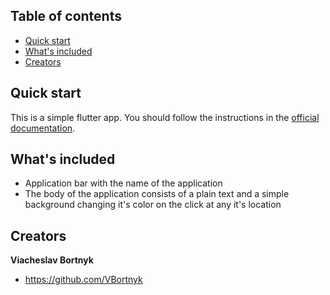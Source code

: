 ## Table of contents

- [Quick start](#quick-start)
- [What's included](#whats-included)
- [Creators](#creators)

## Quick start

This is a simple flutter app. You should follow the instructions in the [official documentation](https://flutter.io/docs/get-started/install).

## What's included

* Application bar with the name of the application
* The body of the application consists of a plain text and a simple background changing it's color on the click at any it's location

## Creators

**Viacheslav Bortnyk**

- <https://github.com/VBortnyk>
